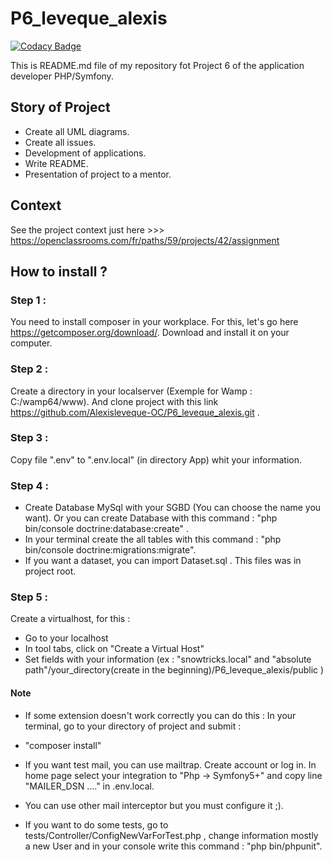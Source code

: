 # P6_leveque_alexis
[![Codacy Badge](https://app.codacy.com/project/badge/Grade/518915633cf645f4b16c9c5d96aefcaa)](https://www.codacy.com/manual/Alexisleveque-OC/P6_leveque_alexis?utm_source=github.com&amp;utm_medium=referral&amp;utm_content=Alexisleveque-OC/P6_leveque_alexis&amp;utm_campaign=Badge_Grade)

This is  README.md file of my repository fot Project 6 of the application developer PHP/Symfony.

## Story of Project

- Create all UML diagrams.
- Create all issues. 
- Development of applications.
- Write README.
- Presentation of project to a mentor.

## Context

See the project context just here >>> https://openclassrooms.com/fr/paths/59/projects/42/assignment

## How to install ?

### Step 1 :
You need to install composer in your workplace. For this, let's go here https://getcomposer.org/download/. 
Download and install it on your computer.

### Step 2 :
Create a directory in your localserver (Exemple for Wamp : C:/wamp64/www). And clone project with this link https://github.com/Alexisleveque-OC/P6_leveque_alexis.git .

### Step 3 : 
Copy file ".env" to ".env.local" (in directory App) whit your information.

### Step 4 :
- Create Database MySql with your SGBD (You can choose the name you want).
Or you can create Database with this command : "php bin/console doctrine:database:create" .
- In your terminal create the all tables with this command : "php bin/console doctrine:migrations:migrate".
- If you want a dataset, you can import Dataset.sql . This files was in project root.

### Step 5 :
Create a virtualhost, for this :
- Go to your localhost
- In tool tabs, click on "Create a Virtual Host"
- Set fields with your information (ex : "snowtricks.local" and "absolute path"/your_directory(create in the beginning)/P6_leveque_alexis/public )

#### Note 
- If some extension doesn't work correctly you can do this :
In your terminal, go to your directory of project and submit :
- "composer install"

- If you want test mail, you can use mailtrap. Create account or log in. In home page select your integration to "Php -> Symfony5+" and copy line "MAILER_DSN ...." in .env.local.
- You can use other mail interceptor but you must configure it ;).

- If you want to do some tests, go to tests/Controller/ConfigNewVarForTest.php , change information mostly a new User and in your console write this command : "php bin/phpunit".